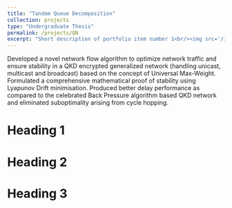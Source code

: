 ```yaml
---
title: "Tandem Queue Decomposition"
collection: projects
type: "Undergraduate Thesis"
permalink: /projects/QN
excerpt: "Short description of portfolio item number 1<br/><img src='/images/QNet.png' width="200">"
---
```


Developed a novel network flow algorithm to optimize network traffic and ensure stability in a QKD encrypted generalized network (handling unicast, multicast and broadcast) based on the concept of Universal Max-Weight. 
Formulated a comprehensive mathematical proof of stability using Lyapunov Drift minimisation. Produced better delay performance as compared to the celebrated Back Pressure algorithm based QKD network and eliminated suboptimality arising from cycle hopping.


Heading 1
======

Heading 2
======

Heading 3
======
